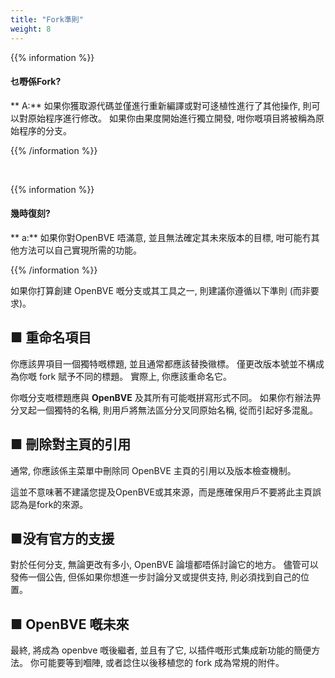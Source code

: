 ```yaml
---
title: "Fork準則"
weight: 8
---
```

{{% information %}}

#### 乜嘢係Fork?

** A:** 如果你獲取源代碼並僅進行重新編譯或對可迻植性進行了其他操作, 則可以對原始程序進行修改。 如果你由果度開始進行獨立開發, 咁你嘅項目將被稱為原始程序的分支。

{{% /information %}}

<br/>

{{% information %}}

#### 幾時復刻?

** a:** 如果你對OpenBVE 唔滿意, 並且無法確定其未來版本的目標, 咁可能冇其他方法可以自己實現所需的功能。

{{% /information %}}


如果你打算創建 OpenBVE 嘅分支或其工具之一, 則建議你遵循以下準則 (而非要求)。

## ■ 重命名項目

你應該畀項目一個獨特嘅標題, 並且通常都應該替換幑標。 僅更改版本號並不構成為你嘅 fork 賦予不同的標題。 實際上, 你應該重命名它。

你嘅分支嘅標題應與 **OpenBVE** 及其所有可能嘅拼寫形式不同。 如果你冇辦法畀分叉起一個獨特的名稱, 則用戶將無法區分分叉同原始名稱, 從而引起好多混亂。

## ■ 刪除對主頁的引用

通常, 你應該係主菜單中刪除同 OpenBVE 主頁的引用以及版本檢查機制。

這並不意味著不建議您提及​​OpenBVE或其來源，而是應確保用戶不要將此主頁誤認為是fork的來源。

## ■没有官方的支援

對於任何分支, 無論更改有多小, OpenBVE 論壇都唔係討論它的地方。 儘管可以發佈一個公告, 但係如果你想進一步討論分叉或提供支持, 則必須找到自己的位置。

## ■ OpenBVE 嘅未來

最終, 將成為 openbve 嘅後繼者, 並且有了它, 以插件嘅形式集成新功能的簡便方法。 你可能要等到嗰陣, 或者諗住以後移植您的 fork 成為常規的附件。